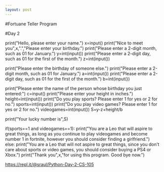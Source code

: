 ```yaml
---
layout: post
---
```


#Fortuane Teller Program

#Day 2

print("Hello, please enter your name.")
x=input()
print("Nice to meet you",x,".","Please enter your birthday.")
print("Please enter a 2-digit month, such as 01 for January.")
y=int(input())
print("Please enter a 2-digit day, such as 01 for the first of the month.")
z=int(input())

print("Please enter the birthday of someone else.")
print("Please enter a 2-digit month, such as 01 for January.")
a=int(input())
print("Please enter a 2-digit day, such as 01 for the first of the month.")
b=int(input())

print("Please enter the name of the person whose birthday you just entered:")
c=input()
print("Please enter your height in inches.")
height=int(input())
print("Do you play sports? Please enter 1 for yes or 2 for no.")
sports=int(input())
print("Do you play video games? Please enter 1 for yes or 2 for no.")
videogames=int(input())
S=y-z+height/b

print("Your lucky number is",S)


if(sports==1 and videogames==1):
  print("You are a Leo that will aspire to great things, as long as you continue to play videogames and become number 1 in fortnite, however you should consider finding a girlfriend.")
else:
  print("You are a Leo that will not aspire to great things, since you don't care about sports or video games, you should consider buying a PS4 or Xbox.")
print("Thank you",x,"for using this program. Good bye now.")

https://repl.it/@sraul/Python-Day-2-CS-105

